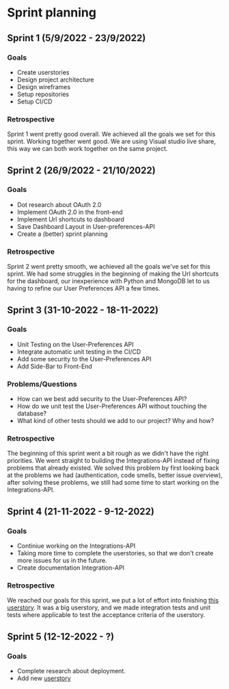 # Sprint planning

## Sprint 1 (5/9/2022 - 23/9/2022)
### Goals
- Create userstories
- Design project architecture
- Design wireframes
- Setup repositories
- Setup CI/CD

### Retrospective
Sprint 1 went pretty good overall. 
We achieved all the goals we set for this sprint.
Working together went good. 
We are using Visual studio live share, this way we can both work together on the same project.

## Sprint 2 (26/9/2022 - 21/10/2022)
### Goals
- Dot research about OAuth 2.0
- Implement OAuth 2.0 in the front-end
- Implement Url shortcuts to dashboard
- Save Dashboard Layout in User-preferences-API
- Create a (better) sprint planning

### Retrospective
Sprint 2 went pretty smooth, we achieved all the goals we've set for this sprint.
We had some struggles in the beginning of making the Url shortcuts for the dashboard, our inexperience with Python and MongoDB let to us having to refine our User Preferences API a few times.

## Sprint 3 (31-10-2022 - 18-11-2022)
### Goals
- Unit Testing on the User-Preferences API
- Integrate automatic unit testing in the CI/CD
- Add some security to the User-Preferences API
- Add Side-Bar to Front-End

### Problems/Questions
- How can we best add security to the User-Preferences API?
- How do we unit test the User-Preferences API without touching the database?
- What kind of other tests should we add to our project? Why and how?

### Retrospective
The beginning of this sprint went a bit rough as we didn't have the right priorities. We went straight to building the Integrations-API instead of fixing problems that already existed. We solved this problem by first looking back at the problems we had (authentication, code smells, better issue overview), after solving these problems, we still had some time to start working on the Integrations-API.

## Sprint 4 (21-11-2022 - 9-12-2022)
### Goals
- Continiue working on the Integrations-API
- Taking more time to complete the userstories, so that we don't create more issues for us in the future.
- Create documentation Integration-API

### Retrospective
We reached our goals for this sprint, we put a lot of effort into finishing [this userstory](https://github.com/IPS3-DB04-Teun-Mos-Lukas-Jansen/.github/issues/3).
It was a big userstory, and we made integration tests and unit tests where applicable to test the acceptance criteria of the userstory.

## Sprint 5 (12-12-2022 - ?)
### Goals
- Complete research about deployment.
- Add new [userstory](https://github.com/IPS3-DB04-Teun-Mos-Lukas-Jansen/Integration-API/issues/28)
